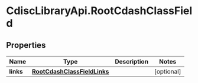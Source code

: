 # CdiscLibraryApi.RootCdashClassField

## Properties

Name | Type | Description | Notes
------------ | ------------- | ------------- | -------------
**links** | [**RootCdashClassFieldLinks**](RootCdashClassFieldLinks.md) |  | [optional] 


